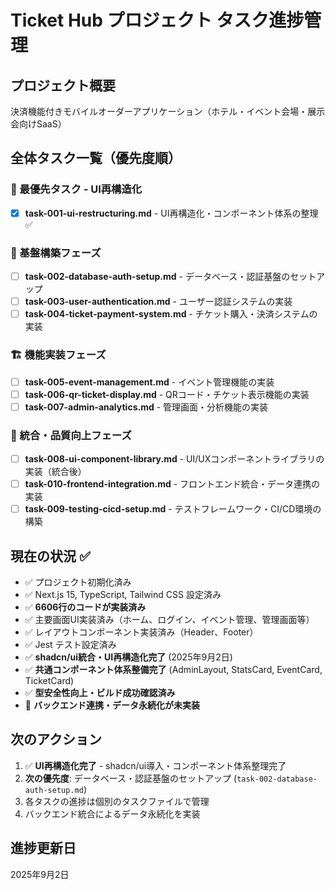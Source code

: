 # Ticket Hub プロジェクト タスク進捗管理

## プロジェクト概要
決済機能付きモバイルオーダーアプリケーション（ホテル・イベント会場・展示会向けSaaS）

## 全体タスク一覧（優先度順）

### 🎨 最優先タスク - UI再構造化
- [x] **task-001-ui-restructuring.md** - UI再構造化・コンポーネント体系の整理 ✅

### 🚀 基盤構築フェーズ
- [ ] **task-002-database-auth-setup.md** - データベース・認証基盤のセットアップ
- [ ] **task-003-user-authentication.md** - ユーザー認証システムの実装
- [ ] **task-004-ticket-payment-system.md** - チケット購入・決済システムの実装

### 🏗️ 機能実装フェーズ
- [ ] **task-005-event-management.md** - イベント管理機能の実装
- [ ] **task-006-qr-ticket-display.md** - QRコード・チケット表示機能の実装
- [ ] **task-007-admin-analytics.md** - 管理画面・分析機能の実装

### 🔧 統合・品質向上フェーズ
- [ ] **task-008-ui-component-library.md** - UI/UXコンポーネントライブラリの実装（統合後）
- [ ] **task-010-frontend-integration.md** - フロントエンド統合・データ連携の実装
- [ ] **task-009-testing-cicd-setup.md** - テストフレームワーク・CI/CD環境の構築

## 現在の状況 ✅
- ✅ プロジェクト初期化済み
- ✅ Next.js 15, TypeScript, Tailwind CSS 設定済み  
- ✅ **6606行のコードが実装済み**
- ✅ 主要画面UI実装済み（ホーム、ログイン、イベント管理、管理画面等）
- ✅ レイアウトコンポーネント実装済み（Header、Footer）
- ✅ Jest テスト設定済み
- ✅ **shadcn/ui統合・UI再構造化完了** (2025年9月2日)
- ✅ **共通コンポーネント体系整備完了** (AdminLayout, StatsCard, EventCard, TicketCard)
- ✅ **型安全性向上・ビルド成功確認済み**
- 🔄 **バックエンド連携・データ永続化が未実装**

## 次のアクション
1. ✅ **UI再構造化完了** - shadcn/ui導入・コンポーネント体系整理完了
2. **次の優先度**: データベース・認証基盤のセットアップ (`task-002-database-auth-setup.md`)
3. 各タスクの進捗は個別のタスクファイルで管理
4. バックエンド統合によるデータ永続化を実装

## 進捗更新日
2025年9月2日